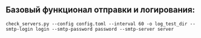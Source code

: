 ## Базовый функционал отправки и логирования:

`check_servers.py --config config.toml --interval 60 -o log_test_dir --smtp-login login --smtp-password password --smtp-server server`
